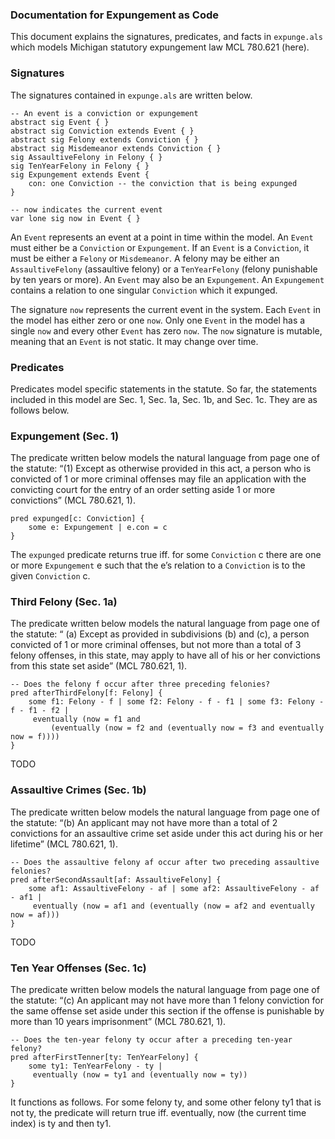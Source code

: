 ### Documentation for Expungement as Code

This document explains the signatures, predicates, and facts in `expunge.als` which models Michigan statutory expungement law MCL 780.621 (here). 

### Signatures

The signatures contained in `expunge.als` are written below.

```
-- An event is a conviction or expungement
abstract sig Event { }
abstract sig Conviction extends Event { }
abstract sig Felony extends Conviction { }
abstract sig Misdemeanor extends Conviction { }
sig AssaultiveFelony in Felony { }
sig TenYearFelony in Felony { }
sig Expungement extends Event {
    con: one Conviction -- the conviction that is being expunged
}

-- now indicates the current event
var lone sig now in Event { }
```

An `Event` represents an event at a point in time within the model. An `Event` must either be a `Conviction` or `Expungement`. If an `Event` is a `Conviction`, it must be either a `Felony` or `Misdemeanor`. A felony may be either an `AssaultiveFelony` (assaultive felony) or a `TenYearFelony` (felony punishable by ten years or more). An `Event` may also be an `Expungement`. An `Expungement` contains a relation to one singular `Conviction` which it expunged.

The signature `now` represents the current event in the system. Each `Event` in the model has either zero or one `now`. Only one `Event` in the model has a single `now` and every other `Event` has zero `now`. The `now` signature is mutable, meaning that an `Event` is not static. It may change over time. 

### Predicates

Predicates model specific statements in the statute. So far, the statements included in this model are Sec. 1, Sec. 1a, Sec. 1b, and Sec. 1c. They are as follows below.

### Expungement (Sec. 1)

The predicate written below models the natural language from page one of the statute: “(1) Except as otherwise provided in this act, a person who is convicted of 1 or more criminal offenses may file an application with the convicting court for the entry of an order setting aside 1 or more convictions” (MCL 780.621, 1).

```
pred expunged[c: Conviction] {
    some e: Expungement | e.con = c
}
```

The `expunged` predicate returns true iff. for some `Conviction` c there are one or more `Expungement` e such that the e’s relation to a `Conviction` is to the given `Conviction` c. 

### Third Felony (Sec. 1a)

The predicate written below models the natural language from page one of the statute: “  (a) Except as provided in subdivisions (b) and (c), a person convicted of 1 or more criminal offenses, but not more than a total of 3 felony offenses, in this state, may apply to have all of his or her convictions from this state set aside” (MCL 780.621, 1). 

```
-- Does the felony f occur after three preceding felonies?
pred afterThirdFelony[f: Felony] {
    some f1: Felony - f | some f2: Felony - f - f1 | some f3: Felony - f - f1 - f2 |
   	 eventually (now = f1 and
   		 (eventually (now = f2 and (eventually now = f3 and eventually now = f))))
}
```

TODO

### Assaultive Crimes (Sec. 1b)

The predicate written below models the natural language from page one of the statute: “(b) An applicant may not have more than a total of 2 convictions for an assaultive crime set aside under this act during his or her lifetime” (MCL 780.621, 1). 

```
-- Does the assaultive felony af occur after two preceding assaultive felonies?
pred afterSecondAssault[af: AssaultiveFelony] {
    some af1: AssaultiveFelony - af | some af2: AssaultiveFelony - af - af1 |
   	 eventually (now = af1 and (eventually (now = af2 and eventually now = af)))
}
```

TODO

### Ten Year Offenses (Sec. 1c)

The predicate written below models the natural language from page one of the statute: “(c) An applicant may not have more than 1 felony conviction for the same offense set aside under this section if the offense is punishable by more than 10 years imprisonment” (MCL 780.621, 1). 

```
-- Does the ten-year felony ty occur after a preceding ten-year felony?
pred afterFirstTenner[ty: TenYearFelony] {
    some ty1: TenYearFelony - ty |
   	 eventually (now = ty1 and (eventually now = ty))
}
```

It functions as follows. For some felony ty, and some other felony ty1 that is not ty, the predicate will return true iff. eventually, now (the current time index) is ty and then ty1.


